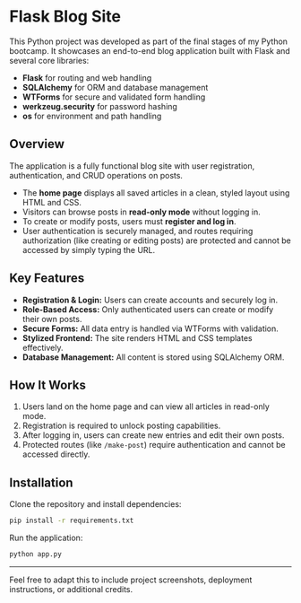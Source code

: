 # Flask Blog Site

This Python project was developed as part of the final stages of my Python bootcamp. It showcases an end-to-end blog application built with Flask and several core libraries:

- **Flask** for routing and web handling
- **SQLAlchemy** for ORM and database management
- **WTForms** for secure and validated form handling
- **werkzeug.security** for password hashing
- **os** for environment and path handling

## Overview

The application is a fully functional blog site with user registration, authentication, and CRUD operations on posts.

- The **home page** displays all saved articles in a clean, styled layout using HTML and CSS.
- Visitors can browse posts in **read-only mode** without logging in.
- To create or modify posts, users must **register and log in**.
- User authentication is securely managed, and routes requiring authorization (like creating or editing posts) are protected and cannot be accessed by simply typing the URL.

## Key Features

- **Registration & Login:** Users can create accounts and securely log in.
- **Role-Based Access:** Only authenticated users can create or modify their own posts.
- **Secure Forms:** All data entry is handled via WTForms with validation.
- **Stylized Frontend:** The site renders HTML and CSS templates effectively.
- **Database Management:** All content is stored using SQLAlchemy ORM.

## How It Works

1. Users land on the home page and can view all articles in read-only mode.
2. Registration is required to unlock posting capabilities.
3. After logging in, users can create new entries and edit their own posts.
4. Protected routes (like `/make-post`) require authentication and cannot be accessed directly.

## Installation

Clone the repository and install dependencies:
```bash
pip install -r requirements.txt
```
Run the application:
```bash
python app.py
```

---

Feel free to adapt this to include project screenshots, deployment instructions, or additional credits.
